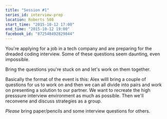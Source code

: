 ```yaml
---
title: "Session #1"
series_id: interview-prep
location: Roberts 508
start_time: "2015-10-12 17:00"
end_time: "2015-10-12 19:00"
facebook_id: "872548492829844"
---
```


You're applying for a job in a tech company and are preparing for the dreaded coding interview. Some of these questions seem daunting, even impossible.

Bring the questions you're stuck on and let's work on them together. 

Basically the format of the event is this:
Alex willl bring a couple of questions for us to work on and then we can all divide into pairs and work on presenting a solution to our partner. We want to recreate the high presssure interview environment as much as possible. Then we'll reconvene and discuss strategies as a group. 

_Please_ bring paper/pencils and some interview questions for others.

